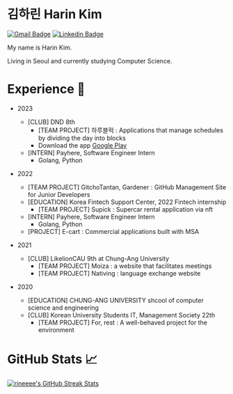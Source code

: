 # 김하린 Harin Kim
 <!-- Profile views -->
[![Gmail Badge](https://img.shields.io/badge/Gmail-d14836?style=flat-square&logo=Gmail&logoColor=white&link=mailto:harin.kim.dev@gmail.com
)](mailto:harin.kim.dev@gmail.com
)
[![Linkedin Badge](https://img.shields.io/badge/-LinkedIn-blue?style=flat-square&logo=Linkedin&logoColor=white&link=https://www.linkedin.com/in/%ED%95%98%EB%A6%B0-%EA%B9%80-825374253/)](https://www.linkedin.com/in/%ED%95%98%EB%A6%B0-%EA%B9%80-825374253/)

 
 <p align="left">My name is Harin Kim.
  
Living in Seoul and currently studying Computer Science.
  
<!--   I am motivated by the power of technology as a tool for positive change, with a background in Math, Physics, and Engineering. -->
</p>

# Experience 💫
- 2023
  - [CLUB] DND 8th
    - [TEAM PROJECT] 하루블럭 : Applications that manage schedules by dividing the day into blocks
    - Download the app [Google Play](https://play.google.com/store/apps/details?id=com.dayblock&hl=ko)
  - [INTERN] Payhere, Software Engineer Intern
    - Golang, Python
- 2022
  - [TEAM PROJECT] GitchoTantan, Gardener : GitHub Management Site for Junior Developers
  - [EDUCATION] Korea Fintech Support Center, 2022 Fintech internship
    - [TEAM PROJECT] Supick : Supercar rental application via nft
  - [INTERN] Payhere, Software Engineer Intern
    - Golang, Python
  - [PROJECT] E-cart : Commercial applications built with MSA
 
- 2021
  - [CLUB] LikelionCAU 9th at Chung-Ang University
    - [TEAM PROJECT] Moiza : a website that facilitates meetings
    - [TEAM PROJECT] Nativing : language exchange website
    
- 2020
  - [EDUCATION] CHUNG-ANG UNIVERSITY shcool of computer science and engineering
  - [CLUB] Korean University Students IT, Management Society 22th
    - [TEAM PROJECT] For, rest : A well-behaved project for the environment

# GitHub Stats 📈

<a href="https://github.com/rineeee/rineeee">
  <img align="center" src="https://github-readme-streak-stats.herokuapp.com/?user=rineeee&theme=dark" alt="rineeee's GitHub Streak Stats"/>
</a>
<br><br>


